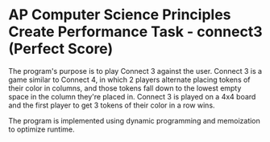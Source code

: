 # AP Computer Science Principles Create Performance Task - connect3 (Perfect Score)
The program's purpose is to play Connect 3 against the user. Connect 3 is a game similar to Connect 4, in which 2 players alternate placing tokens of their color in columns, and those tokens fall down to the lowest empty space in the column they're placed in. Connect 3 is played on a 4x4 board and the first player to get 3 tokens of their color in a row wins.

The program is implemented using dynamic programming and memoization to optimize runtime. 
